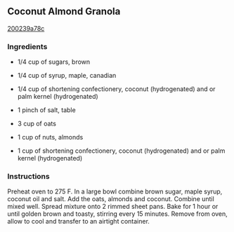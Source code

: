 ## Coconut Almond Granola

[200239a78c](http://tastykitchen.com/recipes/breakfastbrunch/coconut-almond-granola-5/)

### Ingredients

 - 1/4 cup of sugars, brown

 - 1/4 cup of syrup, maple, canadian

 - 1/4 cup of shortening confectionery, coconut (hydrogenated) and or palm kernel (hydrogenated)

 - 1 pinch of salt, table

 - 3 cup of oats

 - 1 cup of nuts, almonds

 - 1 cup of shortening confectionery, coconut (hydrogenated) and or palm kernel (hydrogenated)

### Instructions

Preheat oven to 275 F. In a large bowl combine brown sugar, maple syrup, coconut oil and salt. Add the oats, almonds and coconut. Combine until mixed well. Spread mixture onto 2 rimmed sheet pans. Bake for 1 hour or until golden brown and toasty, stirring every 15 minutes. Remove from oven, allow to cool and transfer to an airtight container.